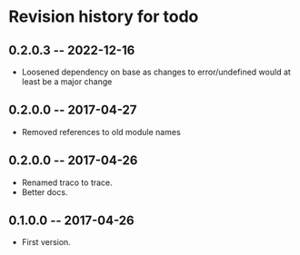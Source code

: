 # Revision history for todo

## 0.2.0.3  -- 2022-12-16
* Loosened dependency on base as changes to error/undefined 
    would at least be a major change

## 0.2.0.0  -- 2017-04-27

* Removed references to old module names

## 0.2.0.0  -- 2017-04-26

* Renamed traco to trace.
* Better docs.

## 0.1.0.0  -- 2017-04-26

* First version.
